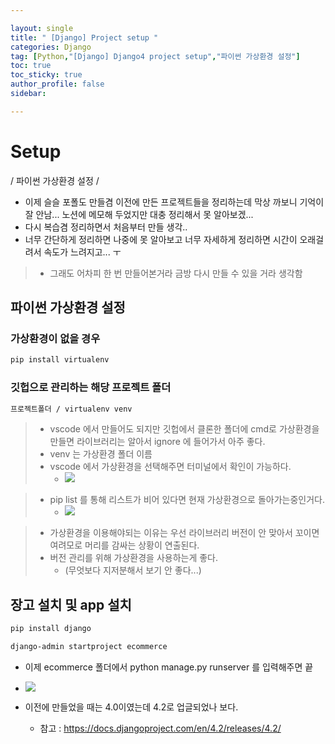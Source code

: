 ```yaml
---

layout: single
title: " [Django] Project setup "
categories: Django
tag: [Python,"[Django] Django4 project setup","파이썬 가상환경 설정"]
toc: true
toc_sticky: true
author_profile: false
sidebar:

---
```

# Setup

/ 파이썬 가상환경 설정 /

- 이제 슬슬 포폴도 만들겸 이전에 만든 프로젝트들을 정리하는데 막상 까보니 기억이 잘 안남... 노션에 메모해 두었지만 대충 정리해서 못 알아보겠...
- 다시 복습겸 정리하면서 처음부터 만들 생각..
- 너무 간단하게 정리하면 나중에 못 알아보고 너무 자세하게 정리하면 시간이 오래걸려서 속도가 느려지고... ㅜ
>- 그래도 어차피 한 번 만들어본거라 금방 다시 만들 수 있을 거라 생각함

## 파이썬 가상환경 설정

### 가상환경이 없을 경우
```cmd
pip install virtualenv
```

### 깃헙으로 관리하는 해당 프로젝트 폴더
```cmd
프로젝트폴더 / virtualenv venv
```

>- vscode 에서 만들어도 되지만 깃헙에서 클론한 폴더에 cmd로 가상환경을 만들면 라이브러리는 알아서 ignore 에 들어가서 아주 좋다.
>- venv 는 가상환경 폴더 이름
>- vscode 에서 가상환경을 선택해주면 터미널에서 확인이 가능하다.
>	- ![](https://i.imgur.com/DxmWEKJ.png)

>- pip list 를 통해 리스트가 비어 있다면 현재 가상환경으로 돌아가는중인거다.
>	- ![](https://i.imgur.com/qyqLX5M.png)

>- 가상환경을 이용해야되는 이유는 우선 라이브러리 버전이 안 맞아서 꼬이면 여려모로 머리를 감싸는 상황이 연출된다.
>- 버전 관리를 위해 가상환경을 사용하는게 좋다.
>	- (무엇보다 지저분해서 보기 안 좋다...)

## 장고 설치 및 app 설치
```cmd
pip install django

django-admin startproject ecommerce
```

- 이제 ecommerce 폴더에서 python manage.py runserver 를 입력해주면 끝
- ![](https://i.imgur.com/bPGEgM2.png)

- 이전에 만들었을 때는 4.0이였는데 4.2로 업글되었나 보다.
	- 참고 : https://docs.djangoproject.com/en/4.2/releases/4.2/

